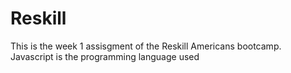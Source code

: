 # Reskill
This is the week 1 assisgment of the Reskill Americans bootcamp. Javascript is the programming language used

